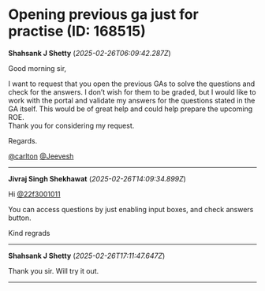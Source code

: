 # Opening previous ga just for practise (ID: 168515)

**Shahsank J Shetty** (_2025-02-26T06:09:42.287Z_)

Good morning sir,

I want to request that you open the previous GAs to solve the questions and check for the answers. I don’t wish for them to be graded, but I would like to work with the portal and validate my answers for the questions stated in the GA itself. This would be of great help and could help prepare the upcoming ROE.  
Thank you for considering my request.

Regards.

[@carlton](/u/carlton) [@Jeevesh](/u/jeevesh)

---

**Jivraj Singh Shekhawat** (_2025-02-26T14:09:34.899Z_)

Hi [@22f3001011](/u/22f3001011)

You can access questions by just enabling input boxes, and check answers button.

Kind regrads

---

**Shahsank J Shetty** (_2025-02-26T17:11:47.647Z_)

Thank you sir. Will try it out.

---
